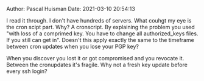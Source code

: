 Author: Pascal Huisman
Date: 2021-03-10 20:54:13

I read it through. I don't have hundreds of servers. What couhgt my eye is the cron scipt part. Why? A cronscript. By explaining the problem you used "with loss of a comprimed key. You have to change all authorized_keys files. If you still can get in". Doesn't this apply exactly the same to the timeframe between cron updates when you lose your PGP key? 

When you discover you lost it or got compromised and you revocate it. Between the cronupdates it's fragile. Why not a fresh key update before every ssh login?
